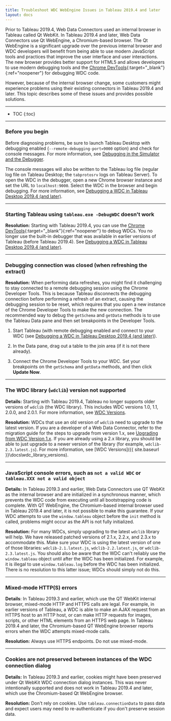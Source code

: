 ```yaml
---
title: Troubleshoot WDC WebEngine Issues in Tableau 2019.4 and later
layout: docs
---
```

Prior to Tableau 2019.4, Web Data Connectors used an internal browser in Tableau called Qt WebKit. In Tableau 2019.4 and later, Web Data Connectors use Qt WebEngine, a Chromium-based browser. The Qt WebEngine is a significant upgrade over the previous internal browser and WDC developers will benefit from being able to use modern JavaScript tools and practices that improve the user interface and user interactions. The new browser provides better support for HTML5 and allows developers to use modern debugging tools and the [Chrome DevTools](https://developers.google.com/web/tools/chrome-devtools){:target="_blank"}{:ref="noopener"} for debugging WDC code.

However, because of the internal browser change, some customers might experience problems using their existing connectors in Tableau 2019.4 and later. This topic describes some of these issues and provides possible solutions.

---

* TOC
{:toc}

---

### Before you begin

Before diagnosing problems, be sure to launch Tableau Desktop with debugging enabled  (`--remote-debugging-port=9000` option) and check for console messages. For more information, see [Debugging in the Simulator and the Debugger]({{site.baseurl}}/docs/wdc_debugging.html).

The console messages will also be written to the Tableau log file (regular log file on Tableau Desktop; the `tabprotosrv` logs on Tableau Server). To open the WDC in the debugger, open a new Chrome browser instance and set the URL to `localhost:9000`. Select the WDC in the browser and begin debugging. For  more information, see [Debugging a WDC in Tableau Desktop 2019.4 (and later)]({{site.baseurl}}/docs/wdc_debugging.html#debug-chrome).

---

### Starting Tableau using `tableau.exe -DebugWDC` doesn't work

**Resolution:** Starting with Tableau 2019.4, you can use the [Chrome DevTools](https://developers.google.com/web/tools/chrome-devtools){:target="_blank"}{:ref="noopener"} to debug WDCs. You no longer use the built-in debugger that was available in earlier versions of Tableau (before Tableau 2019.4). See [Debugging a WDC in Tableau Desktop 2019.4 (and later)]({{site.baseurl}}/docs/wdc_debugging.html#debug-chrome).

---

### Debugging connection was closed (when refreshing the extract)

**Resolution:** When performing data refreshes, you might find it challenging to stay connected to a remote debugging session using the Chrome Developer Tools. This is because Tableau disconnects the debugging connection before performing a refresh of an extract, causing the debugging session to be reset, which requires that you open a new instance of the Chrome Developer Tools to make the new connection. The recommended way to debug the `getSchema` and `getData` methods is to use the Tableau Data pane and then set breakpoints in the Developer Tools.

1. Start Tableau (with remote debugging enabled and connect to your WDC (see [Debugging a WDC in Tableau Desktop 2019.4 (and later)]({{site.baseurl}}/docs/wdc_debugging.html#debug-chrome)).  

1. In the Data pane, drag out a table to the join area (if it is not there already).

1. Connect the Chrome Developer Tools to your WDC. Set your breakpoints on the `getSchema` and `getData` methods, and then click **Update Now**.

---

### The WDC library (`wdclib`) version not supported

**Details:** Starting with Tableau 2019.4, Tableau no longer supports older versions of `wdclib` (the WDC library). This includes WDC versions 1.0, 1.1, 2.0.0, and 2.0.1. For more information, see [WDC Versions]({{site.baseurl}}/docs/wdc_library_versions.html).

**Resolution:** WDCs that use an old version of `wdclib` need to upgrade to the latest version. If you are a developer of a Web Data Connector, refer to the migration guide for the steps to upgrade from version 1.x, see [Upgrading from WDC Version 1.x]({{site.baseurl}}\docs\wdc_upgrade.html). If you are already using a 2.x library, you should be able to just upgrade to a newer version of the library (for example, `wdclib-2.3.latest.js`). For more information, see [WDC Versions]({{ site.baseurl }}\docs\wdc_library_versions).

---

### JavaScript console errors, such as `not a valid WDC` or `tableau.XXX not a valid object`

**Details:** In Tableau 2019.3 and earlier, Web Data Connectors use QT WebKit as the internal browser and are initialized in a synchronous manner, which prevents the WDC code from executing until all bootstrapping code is complete. With QT WebEngine, the Chromium-based internal browser used in Tableau 2019.4 and later, it is not possible to make this guarantee. If your WDC attempts to use the `window.tableau` object before the `init` method is called, problems might occur as the API is not fully initialized.

**Resolution:** For many WDCs, simply upgrading to the latest `wdclib` library will help. We have released patched versions of 2.1.x, 2.2.x, and 2.3.x to accommodate this. Make sure your WDC is using the latest version of one of those libraries: `wdclib-2.1.latest.js`, `wdclib-2.2.latest.js`, or `wdclib-2.3.latest.js`. You should also be aware that the WDC can't reliably use the `window.tableau` object until after the WDC has been initialized. For example, it is illegal to use `window.tableau.log` before the WDC has been initialized. There is no resolution to this latter issue; WDCs should simply not do this.

---

### Mixed-mode HTTP(S) errors

**Details**: In Tableau 2019.3 and earlier, which use the QT WebKit internal browser, mixed-mode HTTP and HTTPS calls are legal. For example, in earlier versions of Tableau, a WDC is able to make an AJAX request from an HTTPS host to an HTTP host, or can make HTTP requests for images, scripts, or other HTML elements from an HTTPS web page. In Tableau 2019.4 and later, the Chromium-based QT WebEngine browser reports errors when the WDC attempts mixed-mode calls.

**Resolution:** Always use HTTPS endpoints. Do not use mixed-mode.

---

### Cookies are not preserved between instances of the WDC connection dialog

**Details:** In Tableau 2019.3 and earlier, cookies might have been preserved under Qt WebKit WDC connection dialog instances. This was never intentionally supported and does not work in Tableau 2019.4 and later, which use the Chromium-based Qt WebEngine browser.

**Resolution:** Don't rely on cookies. Use `tableau.connectionData` to pass data and expect users may need to re-authenticate if you don't preserve session data.



